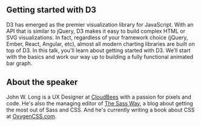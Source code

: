 Getting started with D3
-----------------------

D3 has emerged as the premier visualization library for JavaScript. With an API
that is similar to jQuery, D3 makes it easy to build complex HTML or SVG
visualizations. In fact, regardless of your framework choice (jQuery, Ember,
React, Angular, etc), almost all modern charting libraries are built on top of
D3. In this talk, you'll learn about getting started with D3. We’ll start with
the basics and work our way up to building a fully functional animated bar
graph.

## About the speaker

John W. Long is a UX Designer at [CloudBees](http://cloudbees.com) with a
passion for pixels and code. He's also the managing editor of [The Sass
Way](http://thesassway.com), a blog about getting the most out of Sass and CSS.
And he's currently writing a book about CSS at
[OxygenCSS.com](http://oxygencss.com).





